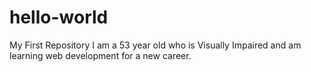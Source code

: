 # hello-world
My First Repository
I am a 53 year old who is Visually Impaired and am learning web development for a new career.
